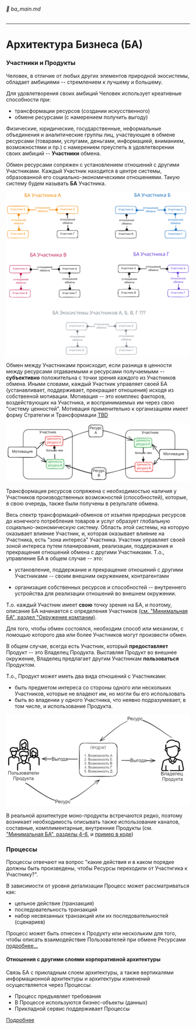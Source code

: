 ###### :orange_book: ba_main.md

---
# Архитектура Бизнеса (БА)

### Участники и Продукты

Человек, в отличие от любых других элементов природной экосистемы, обладает амбициями -- стремлением к лучшему и большему.

Для удовлетворения своих амбиций Человек использует креативные способности при:
* трансформации ресурсов (создании искусственного)
* обмене ресурсами (с намерением получить выгоду)

Физические, юридические, государственные, неформальные объединения и аналитические группы лиц, участвующие в обмене ресурсами (товарами, услугами, деньгами, информацией, вниманием, возможностями и пр.) с намерением преуспеть  в удовлетворении своих амбиций -- **Участники** обмена.

Обмен ресурсами сопряжен с установлением отношений с другими Участниками. Каждый Участник находится в центре системы, образованной его социально-экономическими отношениями. Такую систему будем называть **БА** Участника.

![](ba_archs_eco.svg)

Обмен между Участниками происходит, если разница в ценности между ресурсами отдаваемыми и ресурсами получаемыми -- **субъективно** положительна с точки зрения каждого из Участников обмена. Иными словами, каждый Участник управляет своей БА (устанавливает, поддерживает, прекращает отношения) исходя из собствееной мотивации. Мотивация -- это комплекс факторов, воздействующих на Участника, и воспринимаемых им через свою "систему ценностей". Мотивация применительно к организациям имеет форму Стратегии и Трансформации [TBD](https://github.com/altershaman/StrategyTransformation.git)

![](value_diff.svg)

Трансформация ресурсов сопряжена с необходимостью наличия у Участников производственных возможностей (способностей), которые, в свою очередь, также были получены в результате обмена.

Весь спектр трансформаций-обменов от изъятия природных ресурсов до конечного потребления товаров и услуг образует глобальную социально-экономическую систему. Область этой системы, на которую оказывает влияние Участник, и, которая оказывает влияние на Участника, есть "зона интереса" Участника. Участник управляет своей зоной интереса путем планирования, реализации, поддержания и прекращения отношений обмена с другими Участниками. Т.о., управление БА в общем случае -- это:

* установление, поддержание и прекращение отношений с другими Участниками -- своим внешним окружением, контрагентами

* организация собственных ресурсов и способностей -- внутреннего устройства для реализации отношений во внешнем окружении.  

Т.о. каждый Участник имеет **свою** точку зрения на БА, и поэтому, описание БА начинается с определения Участников [(см. "Минимальная БА", раздел "Окружение компании)](/docs/seaf.ba.tutorial).

Для того, чтобы обмен состоялся, необходим способ или механизм, с помощью которого два или более Участников могут произвести обмен.

В общем случае, всегда есть Участник, который **предоставляет** Продукт -- это Владелец Продукта. Выставляя Продукт во внешнее окружение, Владелец предлагает другим Участникам **пользоваться** Продуктом.

Т.о., Продукт может иметь два вида отношений с Участниками:
* быть предметом интереса со стороны одного или нескольких Участников, которые не владеют им, но могли бы его использовать
* быть во владении у одного Участника, что неявно подразумевает, в том числе, и использование Продукта.

![](product_relations.jpg)

В реальной архитектуре моно-продукты встречаются редко, поэтому возникает необходимость описывать также использование каналов, составные, комплиментарные, внутренние Продукты (см. ["Минимальная БА", разделы 4-6](/docs/seaf.ba.tutorial), и [пример в коде](/docs/seaf.ba.products_usage))

### Процессы

Процессы отвечают на вопрос "какие действия и в каком порядке должны быть произведены, чтобы Ресурсы переходили от Участнгика к Участнику?".

В зависимости от уровня детализации Процесс может рассматриваться как:
* цельное действие (транзакция)
* последовательность транзакций
* набор несвязанных транзакций или их последовательностей (сценариев)

Процесс может быть отнесен к Продукту или нескольким для того, чтобы описать взаимодействие Пользователей при обмене Ресурсами [подробнее...](/docs/seaf.ba.processes_rels)

#### Отношения с другими слоями корпоративной архитектуры

Связь БА с прикладным слоем архитектуры, а также вертикалями информационной архитектуры и архитектуры изменений осуществляется через Процессы:

* Процесс предъявляет требования
* В Процессе используются бизнес-объекты (данных)
* Прикладной сервис поддерживает Процессы

[Подробнее](/docs/seaf.ba.biz_ea)
